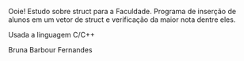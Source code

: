 Ooie!
Estudo sobre struct para a Faculdade.
Programa de inserção de alunos em um vetor de struct e verificação da maior nota dentre eles.

Usada a linguagem C/C++

Bruna Barbour Fernandes 